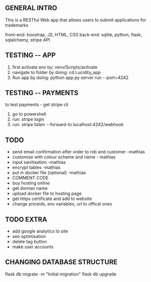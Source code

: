 GENERAL INTRO
--------------
This is a RESTful Web app that allows users to submit applications for trademarks

front-end: boostrap, JS, HTML, CSS
back-end: sqlite, python, flask, sqlalchemy, stripe API



TESTING -- APP
-----------
1. first activate env by:   venv/Scripts/activate 
2. navigate to folder by doing: cd Lucidity_app
3. Run app by doing:  python app.py server run --port=4242

TESTING -- PAYMENTS
-----------
to test payments - get stripe cli
1. go to powershell
1. run: stripe login 
2. run: stripe listen --forward-to localhost:4242/webhook

TODO
--------------
- send email confirmation after order to rob and customer -mathias
- customise with colour scheme and name - mathias
- input sanitisation -mathias
- encrypt tables -mathias 
- put in docker file (optional) -mathias
- COMMENT CODE
- buy hosting online 
- get domian name 
- upload docker file to hosting page
- get https certificate and add to website
- change priceids, env variables, url to offical ones

TODO EXTRA 
---------------
- add google analytics to site
- seo optimisation
- delete tag button
- make user accounts 


CHANGING DATABASE STRUCTURE
---------------------
flask db migrate -m "Initial migration"
flask db upgrade

